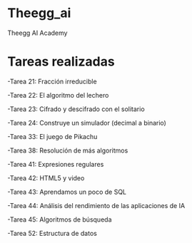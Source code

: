 # Theegg_ai

Theegg AI Academy

# Tareas realizadas

-Tarea 21: Fracción irreducible

-Tarea 22: El algoritmo del lechero

-Tarea 23: Cifrado y descifrado con el solitario

-Tarea 24: Construye un simulador (decimal a binario)

-Tarea 33: El juego de Pikachu

-Tarea 38: Resolución de más algoritmos

-Tarea 41: Expresiones regulares

-Tarea 42: HTML5 y video

-Tarea 43: Aprendamos un poco de SQL

-Tarea 44: Análisis del rendimiento de las aplicaciones de IA

-Tarea 45: Algoritmos de búsqueda

-Tarea 52: Estructura de datos
